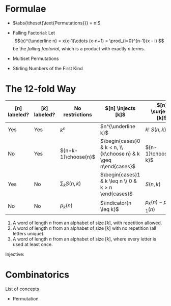 # Formulae

- $\abs{\theset{\text{Permutations}}}  = n!$

- Falling Factorial: Let 
$$(x)^{\underline n} = x(x-1)\cdots (x-n+1) = \prod_{i=0}^{n-1}(x - i) 
$$ 
be the *falling factorial*, which is a product with exactly $n$ terms.

- Multiset Permutations
- Stirling Numbers of the First Kind

# The 12-fold Way
| $[n]$ labeled?   | $[k]$  labeled?  | No restrictions | $[n] \injects [k]$ | $[n] \surjects [k]$
|---|---|---|---|---|
| Yes | Yes | $k^n$  | $n^{\underline k}$  | $k!~S(n,k)$ |
| No | Yes |  ${n+k-1}\choose{n}$ | $\begin{cases}0 & k < n, \\{k\choose n} & k \geq n\end{cases}$ | ${n-1}\choose{n-k}$ |
| Yes | No | $\sum_k S(n, k)$  | $\begin{cases}1 & k \leq n \\ 0 & k > n \end{cases}$  | $S(n, k)$ |
| No | No | $p_k(n)$ | $\indicator{n \leq k}$  | $p_k(n) - p_{k-1}(n)$ |

1. A word of length $n$ from an alphabet of size $[k]$, with repetition allowed.
2. A word of length $n$ from an alphabet of size $[k]$ with no repetition (all letters unique).
3. A word of length $n$ from an alphabet of size $[k]$, where every letter is used at least once.

Injective: 

# Combinatorics

List of concepts

- Permutation

